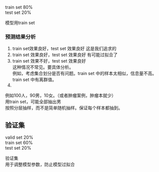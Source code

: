 
train set  80%  
test set  20%  

模型用train set

### 预测结果分析
1. train set效果良好，test set 效果良好
这是我们追求的
2. train set 效果良好，test set 效果良好
有可能过拟合了
3. train set 效果不好，test set 效果良好  
这种情况不常见。要具体分析。  
例如，考虑集合划分是否有问题。train set 中的样本太相似，信息量不高。train set 中有离群值。    
4.



例如100人，90男，10女。（或者肿瘤案例，肿瘤本就少）  
用train set，可能全部抽出男  
按照分层抽样，而不是简单随机抽样。保证每个样本都抽到。


## 验证集

valid set  20%   
train set 60%    
test set 20%   

验证集  
用于调整模型参数，防止模型过拟合  

